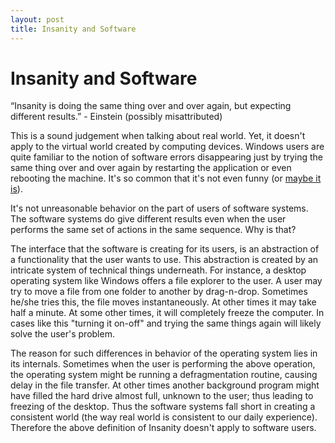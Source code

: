 ```yaml
---
layout: post
title: Insanity and Software
---
```


Insanity and Software
===

“Insanity is doing the same thing over and over again, but expecting different results.” - Einstein (possibly misattributed)

This is a sound judgement when talking about real world. Yet, it doesn't apply to the virtual world created by computing devices. Windows users are quite familiar to the notion of software errors disappearing just by trying the same thing over and over again by restarting the application or even rebooting the machine. It's so common that it's not even funny (or [maybe it is](https://www.youtube.com/watch?v=5UT8RkSmN4k)).

It's not unreasonable behavior on the part of users of software systems. The software systems do give different results even when the user performs the same set of actions in the same sequence. Why is that?

The interface that the software is creating for its users, is an abstraction of a functionality that the user wants to use. This abstraction is created by an intricate system of technical things underneath. For instance, a desktop operating system like Windows offers a file explorer to the user. A user may try to move a file from one folder to another by drag-n-drop. Sometimes he/she tries this, the file moves instantaneously. At other times it may take half a minute. At some other times, it will completely freeze the computer. In cases like this "turning it on-off" and trying the same things again will likely solve the user's problem. 

The reason for such differences in behavior of the operating system lies in its internals. Sometimes when the user is performing the above operation, the operating system might be running a defragmentation routine, causing delay in the file transfer. At other times another background program might have filled the hard drive almost full, unknown to the user; thus leading to freezing of the desktop. Thus the software systems fall short in creating a consistent world (the way real world is consistent to our daily experience). Therefore the above definition of Insanity doesn't apply to software users.


